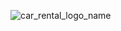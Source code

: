 ![car_rental_logo_name](https://user-images.githubusercontent.com/88191742/176374590-ca962f89-1e61-4be3-b0c4-d77033dd8358.png)

